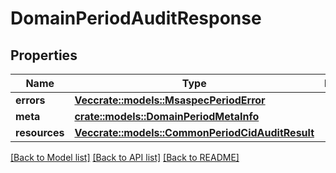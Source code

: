 # DomainPeriodAuditResponse

## Properties

Name | Type | Description | Notes
------------ | ------------- | ------------- | -------------
**errors** | [**Vec<crate::models::MsaspecPeriodError>**](msaspec.Error.md) |  | 
**meta** | [**crate::models::DomainPeriodMetaInfo**](domain.MetaInfo.md) |  | 
**resources** | [**Vec<crate::models::CommonPeriodCidAuditResult>**](common.CIDAuditResult.md) |  | 

[[Back to Model list]](../README.md#documentation-for-models) [[Back to API list]](../README.md#documentation-for-api-endpoints) [[Back to README]](../README.md)


